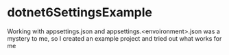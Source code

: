# dotnet6SettingsExample
Working with appsettings.json and appsettings.&lt;envoironment>.json was a mystery to me, so I created an example project and tried out what works for me
